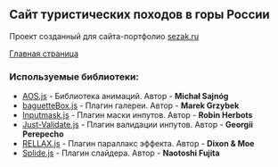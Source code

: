 ## Сайт туристических походов в горы России

Проект созданный для сайта-портфолио [sezak.ru](https://www.sezak.ru/)

[Главная страница](https://lorsalio7.github.io/Lifetour/dist/)

### Используемые библиотеки:
- [AOS.js](https://michalsnik.github.io/aos/) - Библиотека анимаций. Автор - **Michał Sajnóg**
- [baguetteBox.js](https://feimosi.github.io/baguetteBox.js/) - Плагин галереи. Автор - **Marek Grzybek**
- [Inputmask.js](https://robinherbots.github.io/Inputmask/) - Плагин маски инпутов. Автор - **Robin Herbots**
- [Just-Validate.js](https://just-validate.dev) - Плагин валидации инпутов. Автор - **Georgii Perepecho**
- [RELLAX.js](https://dixonandmoe.com/rellax/) - Плагин параллакс эффекта. Автор - **Dixon & Moe**
- [Splide.js](https://dixonandmoe.com/rellax/) - Плагин слайдера. Автор - **Naotoshi Fujita**
